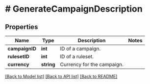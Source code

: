 # # GenerateCampaignDescription

## Properties

Name | Type | Description | Notes
------------ | ------------- | ------------- | -------------
**campaignID** | **int** | ID of a campaign. | 
**rulesetID** | **int** | ID of a ruleset. | 
**currency** | **string** | Currency for the campaign. | 

[[Back to Model list]](../../README.md#documentation-for-models) [[Back to API list]](../../README.md#documentation-for-api-endpoints) [[Back to README]](../../README.md)


